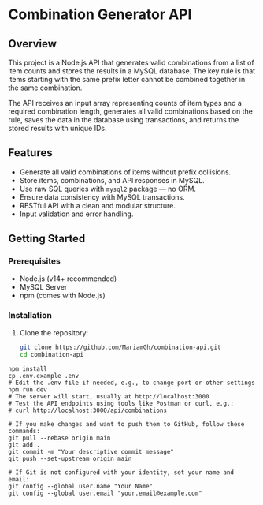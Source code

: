 # Combination Generator API

## Overview
This project is a Node.js API that generates valid combinations from a list of item counts and stores the results in a MySQL database. The key rule is that items starting with the same prefix letter cannot be combined together in the same combination.

The API receives an input array representing counts of item types and a required combination length, generates all valid combinations based on the rule, saves the data in the database using transactions, and returns the stored results with unique IDs.

## Features
- Generate all valid combinations of items without prefix collisions.
- Store items, combinations, and API responses in MySQL.
- Use raw SQL queries with `mysql2` package — no ORM.
- Ensure data consistency with MySQL transactions.
- RESTful API with a clean and modular structure.
- Input validation and error handling.

## Getting Started

### Prerequisites
- Node.js (v14+ recommended)
- MySQL Server
- npm (comes with Node.js)

### Installation

1. Clone the repository:
   ```bash
   git clone https://github.com/MariamGh/combination-api.git
   cd combination-api
```
npm install
cp .env.example .env
# Edit the .env file if needed, e.g., to change port or other settings
npm run dev
# The server will start, usually at http://localhost:3000
# Test the API endpoints using tools like Postman or curl, e.g.:
# curl http://localhost:3000/api/combinations

# If you make changes and want to push them to GitHub, follow these commands:
git pull --rebase origin main
git add .
git commit -m "Your descriptive commit message"
git push --set-upstream origin main

# If Git is not configured with your identity, set your name and email:
git config --global user.name "Your Name"
git config --global user.email "your.email@example.com"
